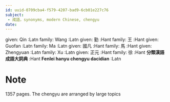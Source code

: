 ```yaml
---
id: uuid-0709cba4-f579-4207-bad9-6cb01e227c76
subject: 
 - 成語，synonyms, modern Chinese, chengyu
date: 
---
```


given: Qin :Latn
family: Wang :Latn
given: 勤 :Hant
family: 王 :Hant
given: Guofan :Latn
family: Ma :Latn
given: 國凡 :Hant
family: 馬 :Hant
given: Zhengyuan :Latn
family: Xu :Latn
given: 正元 :Hant
family: 徐 :Hant
**分類漢語成語大詞典** :Hant
**Fenlei hanyu chengyu dacidian** :Latn
# Note
1357 pages.  The chengyu are arranged by large topics